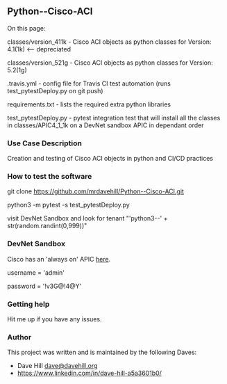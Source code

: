 ## Python--Cisco-ACI

On this page:

classes/version_411k - Cisco ACI objects as python classes for Version: 4.1(1k) <-- depreciated

classes/version_521g - Cisco ACI objects as python classes for Version: 5.2(1g)

.travis.yml - config file for Travis CI test automation (runs test_pytestDeploy.py on git push)

requirements.txt - lists the required extra python libraries

test_pytestDeploy.py - pytest integration test that will install all the classes in classes/APIC4_1_1k on a DevNet sandbox APIC in dependant order
 
### Use Case Description

Creation and testing of Cisco ACI objects in python and CI/CD practices

### How to test the software

git clone https://github.com/mrdavehill/Python--Cisco-ACI.git

python3 -m pytest -s test_pytestDeploy.py

visit DevNet Sandbox and look for tenant "'python3--' + str(random.randint(0,999))"

### DevNet Sandbox

Cisco has an 'always on' APIC [here](https://sandboxapicdc.cisco.com/). 

username = 'admin'

password = '!v3G@!4@Y'

### Getting help

Hit me up if you have any issues.

### Author

This project was written and is maintained by the following Daves:

* Dave Hill <dave@davehill.org>
* https://www.linkedin.com/in/dave-hill-a5a3601b0/
